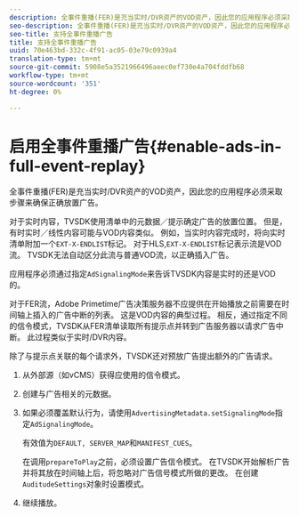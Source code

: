 ```yaml
---
description: 全事件重播(FER)是充当实时/DVR资产的VOD资产，因此您的应用程序必须采取步骤来确保正确放置广告。
seo-description: 全事件重播(FER)是充当实时/DVR资产的VOD资产，因此您的应用程序必须采取步骤来确保正确放置广告。
seo-title: 支持全事件重播广告
title: 支持全事件重播广告
uuid: 70e463bd-332c-4f91-ac05-03e79c0939a4
translation-type: tm+mt
source-git-commit: 5908e5a3521966496aeec0ef730e4a704fddfb68
workflow-type: tm+mt
source-wordcount: '351'
ht-degree: 0%

---
```



# 启用全事件重播广告{#enable-ads-in-full-event-replay}

全事件重播(FER)是充当实时/DVR资产的VOD资产，因此您的应用程序必须采取步骤来确保正确放置广告。

对于实时内容，TVSDK使用清单中的元数据／提示确定广告的放置位置。 但是，有时实时／线性内容可能与VOD内容类似。 例如，当实时内容完成时，将向实时清单附加一个`EXT-X-ENDLIST`标记。 对于HLS,`EXT-X-ENDLIST`标记表示流是VOD流。 TVSDK无法自动区分此流与普通VOD流，以正确插入广告。

应用程序必须通过指定`AdSignalingMode`来告诉TVSDK内容是实时的还是VOD的。

对于FER流，Adobe Primetime广告决策服务器不应提供在开始播放之前需要在时间轴上插入的广告中断的列表。 这是VOD内容的典型过程。 相反，通过指定不同的信令模式，TVSDK从FER清单读取所有提示点并转到广告服务器以请求广告中断。 此过程类似于实时/DVR内容。

除了与提示点关联的每个请求外，TVSDK还对预放广告提出额外的广告请求。

1. 从外部源（如vCMS）获得应使用的信令模式。
1. 创建与广告相关的元数据。
1. 如果必须覆盖默认行为，请使用`AdvertisingMetadata.setSignalingMode`指定`AdSignalingMode`。

   有效值为`DEFAULT, SERVER_MAP`和`MANIFEST_CUES`。

   在调用`prepareToPlay`之前，必须设置广告信令模式。 在TVSDK开始解析广告并将其放在时间轴上后，将忽略对广告信号模式所做的更改。 在创建`AuditudeSettings`对象时设置模式。

1. 继续播放。

<!--<a id="example_3567B4A0D53E4DA99C10C13244454026"></a>-->

